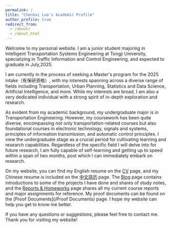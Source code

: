 ```yaml
---
permalink: /
title: "Chenkai Luo's Academic Profile"
author_profile: true
redirect_from: 
  - /about/
  - /about.html
---
```


Welcome to my personal website. I am a junior student majoring in Intelligent Transportation Systems Engineering at Tongji University, specializing in Traffic Information and Control Engineering, and expected to graduate in July,2025.

I am currently in the process of seeking a Master's program for the 2025 intake（有保研资格）, with my interests spanning across a diverse range of fields including Transportation, Urban Planning, Statistics and Data Science, Artificial Intelligence, and more. While my interests are broad, I am also a very dedicated individual with a strong spirit of in-depth exploration and research.

As evident from my academic background, my undergraduate major is in Transportation Engineering. However, my coursework has been quite diverse, encompassing not only transportation-related courses but also foundational courses in electronic technology, signals and systems, principles of information transmission, and automatic control principles. I view the undergraduate stage as a crucial period for cultivating learning and research capabilities. Regardless of the specific field I will delve into for future research, I am fully capable of self-learning and getting up to speed within a span of two months, post which I can immediately embark on research. 

On my website, you can find my English resume on the [CV](/cv) page, and my Chinese resume is included on the [中文简历](/cv-zh) page. The [Blog](/year-archive) page contains introductions to some of the projects I have done and shares of study notes, and the [Reports & Homeworks](/publications) page shares all my current course reports and major assignments for reference. My proof documents can be found on the [Proof Documents](/Proof Documents) page. I hope my website can help you get to know me better.

If you have any questions or suggestions, please feel free to contact me. Thank you for visiting my website!

<div class="clustrmaps-container" style="width: 25%; height: auto;">
    <script type="text/javascript" id="clstr_globe" src="//clustrmaps.com/globe.js?d=B3QctBOXDGONz84w4-IXi179oCdAYaBgJiOb9SyjlSU"></script>
</div>